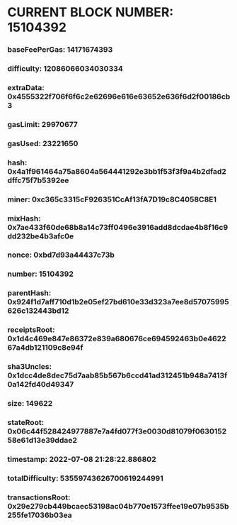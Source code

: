 # CURRENT BLOCK NUMBER: 15104392

### baseFeePerGas: 14171674393
### difficulty: 12086066034030334
### extraData: 0x4555322f706f6f6c2e62696e616e63652e636f6d2f00186cb3
### gasLimit: 29970677
### gasUsed: 23221650
### hash: 0x4a1f961464a75a8604a564441292e3bb1f53f3f9a4b2dfad2dffc75f7b5392ee
### miner: 0xc365c3315cF926351CcAf13fA7D19c8C4058C8E1
### mixHash: 0x7ae433f60de68b8a14c73ff0496e3916add8dcdae4b8f16c9dd232be4b3afc0e
### nonce: 0xbd7d93a44437c73b
### number: 15104392
### parentHash: 0x924f1d7aff710d1b2e05ef27bd610e33d323a7ee8d57075995626c132443bd12
### receiptsRoot: 0x1d4c469e847e86372e839a680676ce694592463b0e462267a4db121109c8e94f
### sha3Uncles: 0x1dcc4de8dec75d7aab85b567b6ccd41ad312451b948a7413f0a142fd40d49347
### size: 149622
### stateRoot: 0x06c44f528424977887e7a4fd077f3e0030d81079f063015258e61d13e39ddae2
### timestamp: 2022-07-08 21:28:22.886802
### totalDifficulty: 53559743626700619244991
### transactionsRoot: 0x29e279cb449bcaec53198ac04b770e1573ffee19e07b9535b255fe17036b03ea
